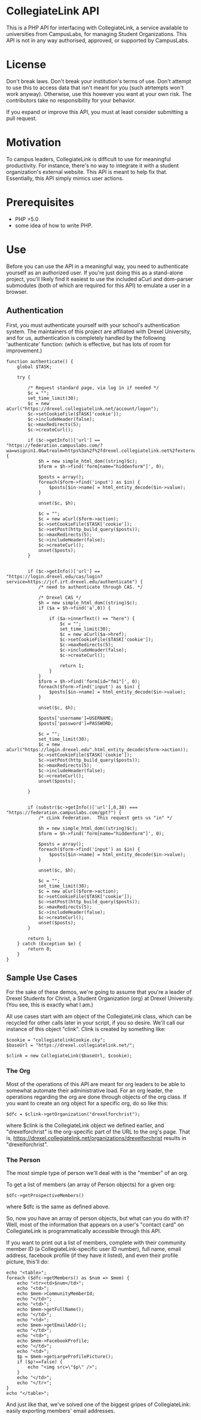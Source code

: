 CollegiateLink API
==================

This is a PHP API for interfacing with CollegiateLink, a service available to universities from CampusLabs, for managing Student Organizations.  This API is not in any way authorised, approved, or supported by CampusLabs.

# License

Don't break laws.  Don't break your institution's terms of use.  Don't attempt to use this to access data that isn't meant for you (such atrtempts won't work anyway).  Otherwise, use this however you want at your own risk.  The contributors take no responsibility for your behavior. 

If you expand or improve this API, you must at least consider submitting a pull request. 

# Motivation

To campus leaders, CollegiateLink is difficult to use for meaningful productivity.  For instance, there's no way to integrate it with a student organization's external website.  This API is meant to help fix that.  Essentially, this API simply mimics user actions. 

# Prerequisites

 - PHP >5.0
 - some idea of how to write PHP.

# Use

Before you can use the API in a meaningful way, you need to authenticate yourself as an authorized user.  If you're just doing this as a stand-alone project, you'll likely find it easiest to use the included aCurl and dom-parser submodules (both of which are required for this API) to emulate a user in a browser. 

## Authentication

First, you must authenticate yourself with your school's authentication system.  The maintainers of this project are affiliated with Drexel University, and for us, authentication is completely handled by the following 'authenticate' function: (which is effective, but has lots of room for improvement.)
    
    function authenticate() {
    	global $TASK;
    
    	try {
    
    		/* Request standard page, via log in if needed */
    		$c = "";
    		set_time_limit(30);
    		$c = new aCurl("https://drexel.collegiatelink.net/account/logon");
    		$c->setCookieFile($TASK['cookie']);
    		$c->includeHeader(false);
    		$c->maxRedirects(5);
    		$c->createCurl();
    
    		if ($c->getInfo()['url'] == "https://federation.campuslabs.com/?wa=wsignin1.0&wtrealm=https%3a%2f%2fdrexel.collegiatelink.net%2fexternalauthentication%2ffederationresult%2f&wctx=https%3a%2f%2fdrexel.collegiatelink.net%2faccount%2flogon") {
    			$h = new simple_html_dom((string)$c);
    			$form = $h->find('form[name="hiddenform"]', 0);
    
    			$posts = array();
    			foreach($form->find('input') as $in) {
    				$posts[$in->name] = html_entity_decode($in->value);
    			}
    
    			unset($c, $h);
    
    			$c = "";
    			$c = new aCurl($form->action);
    			$c->setCookieFile($TASK['cookie']);
    			$c->setPost(http_build_query($posts));
    			$c->maxRedirects(5);
    			$c->includeHeader(false);
    			$c->createCurl();
    			unset($posts);
    		}
    
    
    		if ($c->getInfo()['url'] == "https://login.drexel.edu/cas/login?service=https://jcf.irt.drexel.edu/authenticate") {
    			/* need to authenticate through CAS. */
    
    			/* Drexel CAS */
    			$h = new simple_html_dom((string)$c);
    			if ($a = $h->find('a',0)) {
    
    				if ($a->innerText() == "here") {
    					$c = "";
    					set_time_limit(30);
    					$c = new aCurl($a->href);
    					$c->setCookieFile($TASK['cookie']);
    					$c->maxRedirects(5);
    					$c->includeHeader(false);
    					$c->createCurl();
    
    					return 1;
    				}
    			}
    			$form = $h->find('form[id="fm1"]', 0);
    			foreach($form->find('input') as $in) {
    				$posts[$in->name] = html_entity_decode($in->value);
    			}
    
    			unset($c, $h);
    
    			$posts['username']=USERNAME;
    			$posts['password']=PASSWORD;
    
    			$c = "";
    			set_time_limit(30);
    			$c = new aCurl("https://login.drexel.edu".html_entity_decode($form->action));
    			$c->setCookieFile($TASK['cookie']);
    			$c->setPost(http_build_query($posts));
    			$c->maxRedirects(5);
    			$c->includeHeader(false);
    			$c->createCurl();
    			unset($posts);
    
    		}
    
    
    		if (substr($c->getInfo()['url'],0,38) === "https://federation.campuslabs.com/gpt?") {
    			/* cLink Federation.  This request gets us "in" */
    
    			$h = new simple_html_dom((string)$c);
    			$form = $h->find('form[name="hiddenform"]', 0);
    
    			$posts = array();
    			foreach($form->find('input') as $in) {
    				$posts[$in->name] = html_entity_decode($in->value);
    			}
    
    			unset($c, $h);
    
    			$c = "";
    			set_time_limit(30);
    			$c = new aCurl($form->action);
    			$c->setCookieFile($TASK['cookie']);
    			$c->setPost(http_build_query($posts));
    			$c->maxRedirects(5);
    			$c->includeHeader(false);
    			$c->createCurl();
    			unset($posts);
    		}
    
    		return 1;
    	} catch (Exception $e) {
    		return 0;
    	}
    }
    
    
## Sample Use Cases

For the sake of these demos, we're going to assume that you're a leader of Drexel Students for Christ, a Student Organization (org) at Drexel University.  (You see, this is exactly what I am.)  

All use cases start with am object of the CollegiateLink class, which can be recycled for other calls later in your script, if you so desire.  We'll call our instance of this object "clink".  Clink is created by something like:

    $cookie = "collegiatelinkCookie.cky";
    $baseUrl = "https://drexel.collegiatelink.net/";
    
    $clink = new CollegiateLink($baseUrl, $cookie);
  
 
### The Org

Most of the operations of this API are meant for org leaders to be able to somewhat automate their administrative load.  For an org leader, the operations regarding the org are done through objects of the org class.  If you want to create an org object for a specific org, do so like this:

    $dfc = $clink->getOrganization("drexelforchrist");
    
where $clink is the CollegiateLink object we defined earlier, and "drexelforchrist" is the org-specific part of the URL to the org's page.  That is, https://drexel.collegiatelink.net/organizations/drexelforchrist results in "drexelforchrist". 


### The Person

The most simple type of person we'll deal with is the "member" of an org.

To get a list of members (an array of Person objects) for a given org:

    $dfc->getProspectiveMembers()
    
where $dfc is the same as defined above.  

So, now you have an array of person objects, but what can you do with it?  Well, most of the information that appears on a user's "contact card" on CollegiateLink is programmatically accessible through this API. 

If you want to print out a list of members, complete with their community member ID (a CollegiateLink-specific user ID number), full name, email address, facebook profile (if they have it listed), and even their profile picture, this'll do: 

    echo "<table>";
    foreach ($dfc->getMembers() as $num => $mem) {
        echo "<tr><td>$num</td>";
        echo "<td>";
        echo $mem->CommunityMemberId;
        echo "</td>";
        echo "<td>";
        echo $mem->getFullName();
        echo "</td>";
        echo "<td>";
        echo $mem->getEmailAddr();
        echo "</td>";
        echo "<td>";
        echo $mem->FacebookProfile;
        echo "</td>";
        echo "<td>";
        $p = $mem->getLargeProfilePicture();
        if ($p!==false) {
            echo "<img src=\"$p\" />";
        }
        echo "</td>";
        echo "</tr>";
    }
    echo "</table>";
 
 And just like that, we've solved one of the biggest gripes of CollegiateLink: easily exporting members' email addresses. 